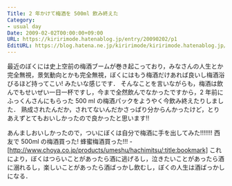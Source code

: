 ```yaml
---
Title: 2 年かけて梅酒を 500ml 飲み終えた
Category:
- usual day
Date: 2009-02-02T00:00:00+09:00
URL: https://kiririmode.hatenablog.jp/entry/20090202/p1
EditURL: https://blog.hatena.ne.jp/kiririmode/kiririmode.hatenablog.jp/atom/entry/8454420450078213497
---
```



最近のぼくには史上空前の梅酒ブームが巻き起こっており，みなさんの人生とか完全無視，景気動向とかも完全無視，ぼくにはもう梅酒だけあれば良いし梅酒浴びるほど持ってこい! みたいな感じです．
そんなことを言いながらも，梅酒は飲んでもせいぜい一日一杯ですし，今まで全然飲んでなかったですから，2 年前にふっくんさんにもらった 500 ml の梅酒パックをようやく今飲み終えたりしました．
熟成されたんだか，されてないんだかさっぱり分からんかったけど，とりあえずとてもおいしかったので良かったと思います!!


あんましおいしかったので，ついにぼくは自分で梅酒に手を出してみた!!!!!!! 西友で 500ml の梅酒買った! 蜂蜜梅酒買った!!!
-[http://www.choya.co.jp/products/umeshu/hachimitsu/:title:bookmark]
これにより，ぼくはつらいことがあったら酒に逃げるし，泣きたいことがあったら酒に溺れるし，楽しいことがあったら酒ばっかし飲むし，ぼくの人生は酒ばっかしになる．
